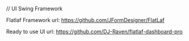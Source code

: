 // UI Swing Framework

Flatlaf Framework url: https://github.com/JFormDesigner/FlatLaf

Ready to use UI url: https://github.com/DJ-Raven/flatlaf-dashboard-pro

